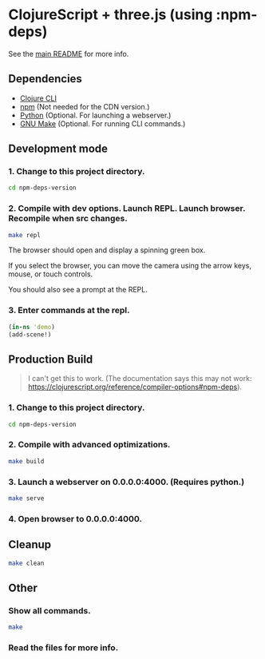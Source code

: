 # ClojureScript + three.js (using :npm-deps)

See the [main README](../README.md) for more info.

## Dependencies

* [Clojure CLI](https://clojure.org/guides/deps_and_cli)
* [npm](https://www.npmjs.com/) (Not needed for the CDN version.)
* [Python](https://www.python.org/) (Optional. For launching a webserver.)
* [GNU Make](https://www.gnu.org/software/make/) (Optional. For running CLI commands.)

## Development mode

### 1. Change to this project directory.
```bash
cd npm-deps-version
```

### 2. Compile with dev options. Launch REPL. Launch browser. Recompile when src changes.
```bash
make repl
```

The browser should open and display a spinning green box.

If you select the browser, you can move the camera using the arrow keys, mouse,
or touch controls.

You should also see a prompt at the REPL.

### 3. Enter commands at the repl.
```clojure
(in-ns 'demo)
(add-scene!)
```

## Production Build

> I can't get this to work. (The documentation says this may not work:
> https://clojurescript.org/reference/compiler-options#npm-deps).

### 1. Change to this project directory.
```bash
cd npm-deps-version
```

### 2. Compile with advanced optimizations.
```bash
make build
```

### 3. Launch a webserver on 0.0.0.0:4000. (Requires python.)
```bash
make serve
```

### 4. Open browser to 0.0.0.0:4000.

## Cleanup
```bash
make clean
```

## Other

### Show all commands.
```bash
make
```

### Read the files for more info.
